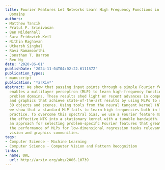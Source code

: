 ```yaml
---
title: Fourier Features Let Networks Learn High Frequency Functions in Low Dimensional
  Domains
authors:
- Matthew Tancik
- Pratul P. Srinivasan
- Ben Mildenhall
- Sara Fridovich-Keil
- Nithin Raghavan
- Utkarsh Singhal
- Ravi Ramamoorthi
- Jonathan T. Barron
- Ren Ng
date: '2020-06-01'
publishDate: '2024-11-04T04:02:22.611187Z'
publication_types:
- manuscript
publication: '*arXiv*'
abstract: We show that passing input points through a simple Fourier feature mapping
  enables a multilayer perceptron (MLP) to learn high-frequency functions in lowdimensional
  problem domains. These results shed light on recent advances in computer vision
  and graphics that achieve state-of-the-art results by using MLPs to represent complex
  3D objects and scenes. Using tools from the neural tangent kernel (NTK) literature,
  we show that a standard MLP fails to learn high frequencies both in theory and in
  practice. To overcome this spectral bias, we use a Fourier feature mapping to transform
  the effective NTK into a stationary kernel with a tunable bandwidth. We suggest
  an approach for selecting problem-speciﬁc Fourier features that greatly improves
  the performance of MLPs for low-dimensional regression tasks relevant to the computer
  vision and graphics communities.
tags:
- Computer Science - Machine Learning
- Computer Science - Computer Vision and Pattern Recognition
links:
- name: URL
  url: http://arxiv.org/abs/2006.10739
---
```

